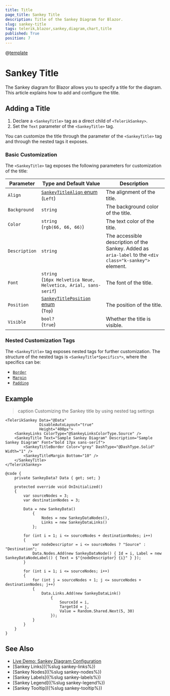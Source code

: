 ```yaml
---
title: Title
page_title: Sankey Title
description: Title of the Sankey Diagram for Blazor.
slug: sankey-title
tags: telerik,blazor,sankey,diagram,chart,title
published: True
position: 7
---
```

@[template](/_contentTemplates/common/parameters-table-styles.md#table-layout)

# Sankey Title

The Sankey diagram for Blazor allows you to specify a title for the diagram. This article explains how to add and configure the title.

## Adding a Title

1. Declare a `<SankeyTitle>` tag as a direct child of `<TelerikSankey>`.
1. Set the `Text` parameter of the `<SankeyTitle>` tag.

You can customize the title through the parameter of the `<SankeyTitle>` tag and through the nested tags it exposes.

### Basic Customization

The `<SankeyTitle>` tag exposes the following parameters for customization of the title:

| Parameter | Type and Default&nbsp;Value | Description |
| --------- | ---- | ----------- |
| `Align` | [`SankeyTitleAlign` enum](/blazor-ui/api/telerik.blazor.sankeytitlealign) <br/> (`Left`) | The alignment of the title. |
| `Background` | `string`  | The background color of the title. |
| `Color` | `string` <br/> (`rgb(66, 66, 66)`)  | The text color of the title. |
| `Description` | `string`  | The accessible description of the Sankey. Added as `aria-label` to the `<div class="k-sankey">` element. |
| `Font` | `string` <br/> (`16px Helvetica Neue, Helvetica, Arial, sans-serif`) | The font of the title. |
| `Position` | [`SankeyTitlePosition` enum](/blazor-ui/api/telerik.blazor.sankeytitleposition) <br/> (`Top`)| The position of the title. |
| `Visible` | `bool?` <br/> (`true`) | Whether the title is visible. |

### Nested Customization Tags

The `<SankeyTitle>` tag exposes nested tags for further customization. The structure of the nested tags is `<SankeyTitle*Specifics*>`, where the specifics can be:

* [`Border`](/blazor-ui/api/telerik.blazor.components.sankeytitleborder)
* [`Margin`](/blazor-ui/api/telerik.blazor.components.sankeytitlemargin)
* [`Padding`](/blazor-ui/api/telerik.blazor.components.sankeytitlepadding)

## Example

>caption Customizing the Sankey title by using nested tag settings

````RAZOR
<TelerikSankey Data="@Data"
               DisableAutoLayout="true"
               Height="400px">
    <SankeyLinks ColorType="@SankeyLinksColorType.Source" />
    <SankeyTitle Text="Sample Sankey Diagram" Description="Sample Sankey Diagram" Font="bold 17px sans-serif">
        <SankeyTitleBorder Color="grey" DashType="@DashType.Solid" Width="1" />
        <SankeyTitleMargin Bottom="10" />
    </SankeyTitle>
</TelerikSankey>

@code {
    private SankeyData? Data { get; set; }

    protected override void OnInitialized()
    {
        var sourceNodes = 3;
        var destinationNodes = 3;

        Data = new SankeyData()
            {
                Nodes = new SankeyDataNodes(),
                Links = new SankeyDataLinks()
            };

        for (int i = 1; i <= sourceNodes + destinationNodes; i++)
        {
            var nodeDescriptor = i <= sourceNodes ? "Source" : "Destination";
            Data.Nodes.Add(new SankeyDataNode() { Id = i, Label = new SankeyDataNodeLabel() { Text = $"{nodeDescriptor} {i}" } });
        }

        for (int i = 1; i <= sourceNodes; i++)
        {
            for (int j = sourceNodes + 1; j <= sourceNodes + destinationNodes; j++)
            {
                Data.Links.Add(new SankeyDataLink()
                    {
                        SourceId = i,
                        TargetId = j,
                        Value = Random.Shared.Next(5, 30)
                    });
            }
        }
    }
}
````

## See Also

* [Live Demo: Sankey Diagram Configuration](https://demos.telerik.com/blazor-ui/sankey/configuration)
* [Sankey Links]({%slug sankey-links%})
* [Sankey Nodes]({%slug sankey-nodes%})
* [Sankey Labels]({%slug sankey-labels%})
* [Sankey Legend]({%slug sankey-legend%})
* [Sankey Tooltip]({%slug sankey-tooltip%})
